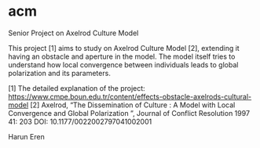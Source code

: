 # acm
Senior Project on Axelrod Culture Model

This project [1] aims to study on Axelrod Culture Model [2], extending it having an obstacle and aperture in the model. The model itself tries to understand how local convergence between individuals leads to global polarization and its parameters.


[1]       The detailed explanation of the project: https://www.cmpe.boun.edu.tr/content/effects-obstacle-axelrods-cultural-model
[2]       Axelrod, “The Dissemination of Culture : A Model with Local Convergence and Global Polarization ”, Journal of Conflict Resolution 1997 41: 203
DOI: 10.1177/0022002797041002001

Harun Eren

